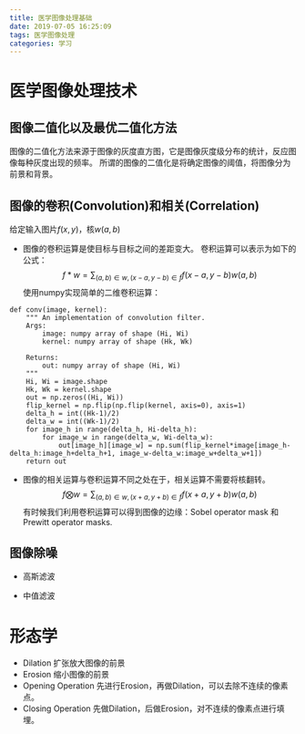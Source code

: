 ```yaml
---
title: 医学图像处理基础
date: 2019-07-05 16:25:09
tags: 医学图像处理
categories: 学习
---
```

# 医学图像处理技术
## 图像二值化以及最优二值化方法
图像的二值化方法来源于图像的灰度直方图，它是图像灰度级分布的统计，反应图像每种灰度出现的频率。
所谓的图像的二值化是将确定图像的阈值，将图像分为前景和背景。

## 图像的卷积(Convolution)和相关(Correlation)
给定输入图片$f(x, y)$，核$w(a, b)$
* 图像的卷积运算是使目标与目标之间的差距变大。
卷积运算可以表示为如下的公式：
$$f*w = \sum_{(a, b)\in w, (x-a, y-b)\in f}f(x-a, y-b)w(a, b)$$
使用numpy实现简单的二维卷积运算：
```
def conv(image, kernel):
    """ An implementation of convolution filter.
    Args:
        image: numpy array of shape (Hi, Wi)
        kernel: numpy array of shape (Hk, Wk)

    Returns:
        out: numpy array of shape (Hi, Wi)
    """
    Hi, Wi = image.shape
    Hk, Wk = kernel.shape
    out = np.zeros((Hi, Wi))
    flip_kernel = np.flip(np.flip(kernel, axis=0), axis=1)
    delta_h = int((Hk-1)/2)
    delta_w = int((Wk-1)/2)
    for image_h in range(delta_h, Hi-delta_h):
        for image_w in range(delta_w, Wi-delta_w):
            out[image_h][image_w] = np.sum(flip_kernel*image[image_h-delta_h:image_h+delta_h+1, image_w-delta_w:image_w+delta_w+1])
    return out
```
* 图像的相关运算与卷积运算不同之处在于，相关运算不需要将核翻转。
$$f\bigotimes w = \sum_{(a, b)\in w, (x+a, y+b)\in f}f(x+a, y+b)w(a, b)$$
有时候我们利用卷积运算可以得到图像的边缘：Sobel operator mask 和 Prewitt operator masks.

## 图像除噪
* 高斯滤波

* 中值滤波

# 形态学

* Dilation
扩张放大图像的前景
* Erosion
缩小图像的前景
* Opening Operation
先进行Erosion，再做Dilation，可以去除不连续的像素点。
* Closing Operation
先做Dilation，后做Erosion，对不连续的像素点进行填埋。

